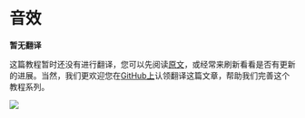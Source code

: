 # 音效

**暂无翻译**

这篇教程暂时还没有进行翻译，您可以先阅读[原文](https://learnopengl.com/#!In-Practice/2D-Game/Audio)，或经常来刷新看看是否有更新的进展。当然，我们更欢迎您在[GitHub上](https://github.com/LearnOpenGL-CN/LearnOpenGL-CN)认领翻译这篇文章，帮助我们完善这个教程系列。

<img src="../../../img/development.png" class="clean">